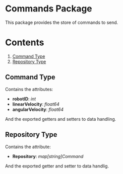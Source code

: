 # Commands Package
This package provides the store of commands to send.

# Contents
1. [Command Type](#command)
2. [Repository Type](#repository)

<a name="command"></a>

## Command Type
Contains the attributes:
- **robotID**: *int*
- **linearVelocity**: *float64*
- **angularVelocity**: *float64*
<p>And the exported getters and setters to data handling.</p>

<a name="repository"></a>

## Repository Type
Contains the attribute:
- **Repository**: *map[string]Command*
<p>And the exported getter and setter to data handlig.</p>